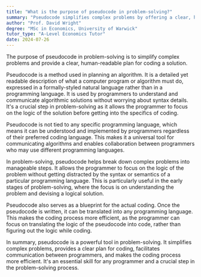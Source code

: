 ```yaml
---
title: "What is the purpose of pseudocode in problem-solving?"
summary: "Pseudocode simplifies complex problems by offering a clear, human-readable plan, aiding in the development of coding solutions effectively."
author: "Prof. David Wright"
degree: "MSc in Economics, University of Warwick"
tutor_type: "A-Level Economics Tutor"
date: 2024-07-26
---
```


The purpose of pseudocode in problem-solving is to simplify complex problems and provide a clear, human-readable plan for coding a solution.

Pseudocode is a method used in planning an algorithm. It is a detailed yet readable description of what a computer program or algorithm must do, expressed in a formally-styled natural language rather than in a programming language. It is used by programmers to understand and communicate algorithmic solutions without worrying about syntax details. It's a crucial step in problem-solving as it allows the programmer to focus on the logic of the solution before getting into the specifics of coding.

Pseudocode is not tied to any specific programming language, which means it can be understood and implemented by programmers regardless of their preferred coding language. This makes it a universal tool for communicating algorithms and enables collaboration between programmers who may use different programming languages.

In problem-solving, pseudocode helps break down complex problems into manageable steps. It allows the programmer to focus on the logic of the problem without getting distracted by the syntax or semantics of a particular programming language. This is particularly useful in the early stages of problem-solving, where the focus is on understanding the problem and devising a logical solution.

Pseudocode also serves as a blueprint for the actual coding. Once the pseudocode is written, it can be translated into any programming language. This makes the coding process more efficient, as the programmer can focus on translating the logic of the pseudocode into code, rather than figuring out the logic while coding.

In summary, pseudocode is a powerful tool in problem-solving. It simplifies complex problems, provides a clear plan for coding, facilitates communication between programmers, and makes the coding process more efficient. It's an essential skill for any programmer and a crucial step in the problem-solving process.
    
